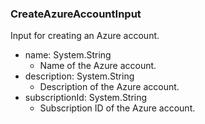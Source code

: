 ### CreateAzureAccountInput
Input for creating an Azure account.

- name: System.String
  - Name of the Azure account.
- description: System.String
  - Description of the Azure account.
- subscriptionId: System.String
  - Subscription ID of the Azure account.
